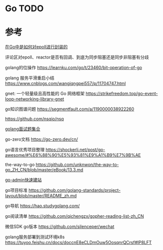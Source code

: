 # Go TODO

# 参考
[在Go中是如何对epoll进行封装的](https://zhuanlan.zhihu.com/p/484458312)

评论区对epoll、reactor是否有回调、到底为同步阻塞还是同步非阻塞有分歧

golang的位操作 https://learnku.com/go/t/23460/bit-operation-of-go

golang 服务平滑重启小结	https://www.cnblogs.com/wangiqngpei557/p/11704747.html

gnet: 一个轻量级且高性能的 Go 网络框架
	https://strikefreedom.top/go-event-loop-networking-library-gnet


go知识图谱问题
	https://segmentfault.com/a/1190000038922260

https://github.com/nsqio/nsq

[golang面试题集合](https://github.com/lifei6671/interview-go)

go-zero文档
	https://go-zero.dev/cn/

go语言优秀项目整理
	https://shockerli.net/post/go-awesome/#%E6%88%90%E5%93%81%E9%A1%B9%E7%9B%AE

the-way-to-go
	https://github.com/unknwon/the-way-to-go_ZH_CN/blob/master/eBook/13.3.md

[go-admin快速建站](https://github.com/go-admin-team/go-admin)

go项目标准
	https://github.com/golang-standards/project-layout/blob/master/README_zh.md


go导航
	https://hao.studygolang.com/

go阅读清单
	https://github.com/qichengzx/gopher-reading-list-zh_CN

微信SDK go版本
	https://github.com/silenceper/wechat

golang服务部署到测试环境k8s
	https://tuyoo.feishu.cn/docs/doccnE8eCLDmOuw5OosqnrQCrsf#IP8LFT
